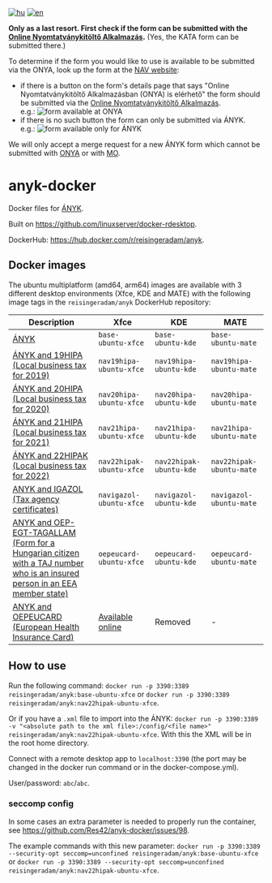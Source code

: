 [![hu](https://img.shields.io/badge/lang-hu-green.svg)](https://github.com/Res42/anyk-docker/blob/master/README.md)
[![en](https://img.shields.io/badge/lang-en-red.svg)](https://github.com/Res42/anyk-docker/blob/master/README.en.md)

**Only as a last resort. First check if the form can be submitted with the [Online Nyomtatványkitöltő Alkalmazás](https://onya.nav.gov.hu/).**
(Yes, the KATA form can be submitted there.)

To determine if the form you would like to use is available to be submitted via the ONYA, look up the form at the [NAV website](https://nav.gov.hu/nyomtatvanyok/letoltesek/nyomtatvanykitolto_programok/nyomtatvanykitolto_programok_nav):

- if there is a button on the form's details page that says "Online Nyomtatványkitöltő Alkalmazásban (ONYA) is elérhető" the form should be submitted via the [Online Nyomtatványkitöltő Alkalmazás](https://onya.nav.gov.hu/).  
   e.g.: ![form available at ONYA](https://user-images.githubusercontent.com/2495806/159995313-2e5b39d9-5230-4ee7-ab01-207da801f585.png)
- if there is no such button the form can only be submitted via ÁNYK.  
   e.g.: ![form available only for ÁNYK](https://user-images.githubusercontent.com/2495806/159995784-5e1e22b0-f2d0-4197-95c1-6c1ae004f4e7.png)

We will only accept a merge request for a new ÁNYK form which cannot be submitted with [ONYA](https://onya.nav.gov.hu/) or with [MO](https://mo.hu/).

# anyk-docker

Docker files for [ÁNYK](https://nav.gov.hu/nyomtatvanyok/letoltesek/nyomtatvanykitolto_programok/nyomtatvany_apeh/keretprogramok/AbevJava).

Built on <https://github.com/linuxserver/docker-rdesktop>.

DockerHub: <https://hub.docker.com/r/reisingeradam/anyk>.

## Docker images

The ubuntu multiplatform (amd64, arm64) images are available with 3 different desktop environments (Xfce, KDE and MATE) with the following image tags in the `reisingeradam/anyk` DockerHub repository:

| Description                                                                                                                                                                                                                                                    | Xfce                                                                                     | KDE                     | MATE                     |
|----------------------------------------------------------------------------------------------------------------------------------------------------------------------------------------------------------------------------------------------------------------|------------------------------------------------------------------------------------------|-------------------------|--------------------------|
| [ÁNYK](https://nav.gov.hu/nyomtatvanyok/letoltesek/nyomtatvanykitolto_programok/nyomtatvany_apeh/keretprogramok/AbevJava)                                                                                                                                      | `base-ubuntu-xfce`                                                                       | `base-ubuntu-kde`       | `base-ubuntu-mate`       |
| [ÁNYK and 19HIPA (Local business tax for 2019)](https://nav.gov.hu/nyomtatvanyok/letoltesek/nyomtatvanykitolto_programok/nyomtatvanykitolto_programok_nav/19HIPA)                                                                                              | `nav19hipa-ubuntu-xfce`                                                                  | `nav19hipa-ubuntu-kde`  | `nav19hipa-ubuntu-mate`  |
| [ÁNYK and 20HIPA (Local business tax for 2020)](https://nav.gov.hu/nyomtatvanyok/letoltesek/nyomtatvanykitolto_programok/nyomtatvanykitolto_programok_nav/20HIPA)                                                                                              | `nav20hipa-ubuntu-xfce`                                                                  | `nav20hipa-ubuntu-kde`  | `nav20hipa-ubuntu-mate`  |
| [ÁNYK and 21HIPA (Local business tax for 2021)](https://nav.gov.hu/nyomtatvanyok/letoltesek/nyomtatvanykitolto_programok/nyomtatvanykitolto_programok_nav/21HIPA)                                                                                              | `nav21hipa-ubuntu-xfce`                                                                  | `nav21hipa-ubuntu-kde`  | `nav21hipa-ubuntu-mate`  |
| [ÁNYK and 22HIPAK (Local business tax for 2022)](https://nav.gov.hu/nyomtatvanyok/letoltesek/nyomtatvanykitolto_programok/nyomtatvanykitolto_programok_nav/22hipak)                                                                                            | `nav22hipak-ubuntu-xfce`                                                                 | `nav22hipak-ubuntu-kde` | `nav22hipak-ubuntu-mate` |
| [ANYK and IGAZOL (Tax agency certificates)](https://nav.gov.hu/nyomtatvanyok/letoltesek/nyomtatvanykitolto_programok/nyomtatvanykitolto_programok_nav/igazol)                                                                                                  | `navigazol-ubuntu-xfce`                                                                  | `navigazol-ubuntu-kde`  | `navigazol-ubuntu-mate`  |
| [ANYK and OEP-EGT-TAGALLAM (Form for a Hungarian citizen with a TAJ number who is an insured person in an EEA member state)](https://neak.gov.hu/felso_menu/lakossagnak/ellatas_magyarorszagon/jogosultsag_az_ellatasra/kulfoldon_munkat_vallalok_bejelentese) | `oepeucard-ubuntu-xfce`                                                                  | `oepeucard-ubuntu-kde`  | `oepeucard-ubuntu-mate`  |
| [ANYK and OEPEUCARD (European Health Insurance Card)](https://neak.gov.hu/felso_menu/lakossagnak/ellatas_kulfoldon/az_europai_egeszsegbiztositasi_kartya)                                                                                                      | [Available online](https://mo.hu/szuf_ugyleiras?id=8a523149-1ef3-4270-8462-c12585cafbc9) | Removed                 | -                        |
## How to use

Run the following command: `docker run -p 3390:3389 reisingeradam/anyk:base-ubuntu-xfce` or `docker run -p 3390:3389 reisingeradam/anyk:nav22hipak-ubuntu-xfce`.

Or if you have a `.xml` file to import into the ÁNYK: `docker run -p 3390:3389 -v "<absolute path to the xml file>:/config/<file name>" reisingeradam/anyk:nav22hipak-ubuntu-xfce`.
With this the XML will be in the root home directory.

Connect with a remote desktop app to `localhost:3390` (the port may be changed in the docker run command or in the docker-compose.yml).

User/password: `abc`/`abc`.

### seccomp config

In some cases an extra parameter is needed to properly run the container, see <https://github.com/Res42/anyk-docker/issues/98>.

The example commands with this new parameter: `docker run -p 3390:3389 --security-opt seccomp=unconfined reisingeradam/anyk:base-ubuntu-xfce` or `docker run -p 3390:3389 --security-opt seccomp=unconfined reisingeradam/anyk:nav22hipak-ubuntu-xfce`.
